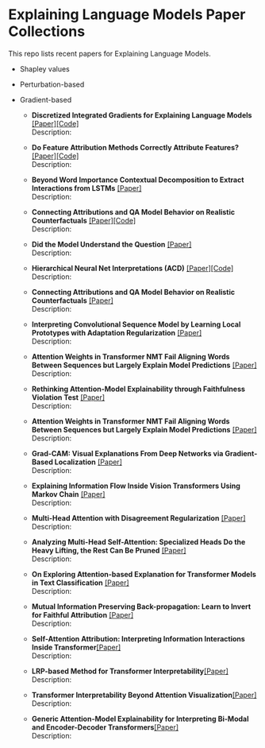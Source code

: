 #  Explaining Language Models Paper Collections
 This repo lists recent papers for Explaining Language Models.

- Shapley values

- Perturbation-based

- Gradient-based

  - **Discretized Integrated Gradients for Explaining Language Models** [[Paper]](https://arxiv.org/pdf/2108.13654.pdf)[[Code]](https://github.com/INK-USC/DIG)<br>Description: 

  - **Do Feature Attribution Methods Correctly Attribute Features?** [[Paper]](https://arxiv.org/pdf/2104.14403.pdf)[[Code]](https://github.com/YilunZhou/feature-attribution-evaluation)<br>Description: 

  - **Beyond Word Importance Contextual Decomposition to Extract Interactions from LSTMs** [[Paper]](https://arxiv.org/pdf/1801.05453.pdf)<br>Description: 

  - **Connecting Attributions and QA Model Behavior on Realistic Counterfactuals** [[Paper]](https://aclanthology.org/2021.emnlp-main.447.pdf)[[Code]](https://github.com/xiye17/EvalQAExpl)<br>Description: 

  - **Did the Model Understand the Question** [[Paper]](https://arxiv.org/pdf/1805.05492.pdf)<br>Description: 

  - **Hierarchical Neural Net Interpretations (ACD)** [[Paper]](https://arxiv.org/pdf/1806.05337.pdf)[[Code]](https://github.com/csinva/hierarchical-dnn-interpretations)<br>Description: 

  - **Connecting Attributions and QA Model Behavior on Realistic Counterfactuals** [[Paper]](https://arxiv.org/pdf/2104.04515.pdf)<br>Description: 

  - **Interpreting Convolutional Sequence Model by Learning Local Prototypes with Adaptation Regularization** [[Paper]](https://dl.acm.org/doi/pdf/10.1145/3459637.3482355?casa_token=8z1dQ2D1CsYAAAAA:71YXiECsS8IcHNi-4Eksyf0UeFDT8XQXG1QQyxndB371KgmhErkR8LNlQAp6qWXnmW5gfgslipw)<br>Description: 

  - **Attention Weights in Transformer NMT Fail Aligning Words Between Sequences but Largely Explain Model Predictions** [[Paper]](https://arxiv.org/pdf/2109.05853.pdf)<br>Description: 

  - **Rethinking Attention-Model Explainability through Faithfulness Violation Test** [[Paper]](https://arxiv.org/pdf/2201.12114.pdf)<br>Description: 
  
  - **Attention Weights in Transformer NMT Fail Aligning Words Between Sequences but Largely Explain Model Predictions** [[Paper]](https://arxiv.org/pdf/2109.05853.pdf)<br>Description: 
  
  - **Grad-CAM: Visual Explanations From Deep Networks via Gradient-Based Localization** [[Paper]](https://openaccess.thecvf.com/content_ICCV_2017/papers/Selvaraju_Grad-CAM_Visual_Explanations_ICCV_2017_paper.pdf)<br>Description: 
  
  - **Explaining Information Flow Inside Vision Transformers Using Markov Chain** [[Paper]](https://openreview.net/pdf?id=TT-cf6QSDaQ)<br>Description: 
  
  - **Multi-Head Attention with Disagreement Regularization** [[Paper]](https://arxiv.org/pdf/1810.10183.pdf)<br>Description: 
  
  - **Analyzing Multi-Head Self-Attention: Specialized Heads Do the Heavy Lifting, the Rest Can Be Pruned** [[Paper]](https://arxiv.org/pdf/1905.09418.pdf?ref=https://githubhelp.com)<br>Description: 
  
  - **On Exploring Attention-based Explanation for Transformer Models in Text Classification** [[Paper]](https://ieeexplore.ieee.org/stamp/stamp.jsp?arnumber=9671639&casa_token=jZTxTSWcw68AAAAA:EOJF6h4voDY4l_E3WGVPaNEi3OkcX2m3yJpyGDIwb1IgH19KvZV08wm8uz7Exm7myWB2luc)<br>Description: 
  
  - **Mutual Information Preserving Back-propagation: Learn to Invert for Faithful Attribution** [[Paper]](https://dl.acm.org/doi/pdf/10.1145/3447548.3467310)<br>Description: 
  
  - **Self-Attention Attribution: Interpreting Information Interactions Inside Transformer**[[Paper]](https://www.aaai.org/AAAI21Papers/AAAI-10151.HaoY.pdf.pdf)<br>Description: 
  
  - **LRP-based Method for Transformer Interpretability**[[Paper]](https://openreview.net/pdf?id=rBHej2zm2AK)<br>Description: 
  
  - **Transformer Interpretability Beyond Attention Visualization**[[Paper]](https://openaccess.thecvf.com/content/CVPR2021/papers/Chefer_Transformer_Interpretability_Beyond_Attention_Visualization_CVPR_2021_paper.pdf)<br>Description: 
  
  - **Generic Attention-Model Explainability for Interpreting Bi-Modal and Encoder-Decoder Transformers**[[Paper]](https://openaccess.thecvf.com/content/ICCV2021/papers/Chefer_Generic_Attention-Model_Explainability_for_Interpreting_Bi-Modal_and_Encoder-Decoder_Transformers_ICCV_2021_paper.pdf)<br>Description: 
  
    
    
    

